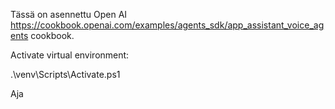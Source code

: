 Tässä on asennettu Open AI https://cookbook.openai.com/examples/agents_sdk/app_assistant_voice_agents
cookbook. 

Activate virtual environment: 

.\venv\Scripts\Activate.ps1

Aja 
